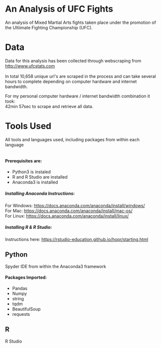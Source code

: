 # An Analysis of UFC Fights
An analysis of Mixed Martial Arts fights taken place under the promotion of the Ultiimate Fighting Championship (UFC).

# Data
Data for this analysis has been collected through webscraping from http://www.ufcstats.com <br>
<br>
In total 10,658 unique url's are scraped in the process and can take several<br>
hours to complete depending on computer hardware and internet bandwidth.<br>
    
For my personal computer hardware / internet bandwidth combination it took:<br>
42min 57sec to scrape and retrieve all data.<br>

# Tools Used
All tools and languages used, including packages from within each language <br>
<br>
#### Prerequisites are:
- Python3 is instaled
- R and R Studio are installed
- Anaconda3 is installed

##### Installing Anaconda Instructions: <br>
For Windows: https://docs.anaconda.com/anaconda/install/windows/ <br>
For Mac: https://docs.anaconda.com/anaconda/install/mac-os/ <br>
For Linux: https://docs.anaconda.com/anaconda/install/linux/ <br>

##### Installing R & R Studio: <br>
Instructions here: https://rstudio-education.github.io/hopr/starting.html <br>

## Python 
Spyder IDE from within the Anaconda3 framework
#### Packages Imported:
- Pandas<br>
- Numpy <br>
- string<br>
- tqdm<br>
- BeautifulSoup<br>
- requests<br>

## R
R Studio

